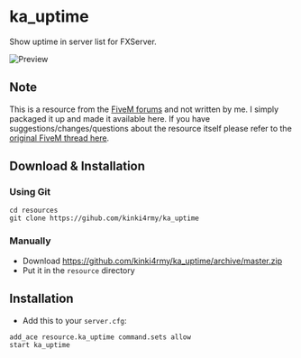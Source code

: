 # ka_uptime
Show uptime in server list for FXServer.

![Preview](https://imgur.com/O3xvFCO.png)

## Note
This is a resource from the [FiveM forums](https://forum.fivem.net/) and not written by me. I simply packaged it up and made it available here. If you have suggestions/changes/questions about the resource itself please refer to the [original FiveM thread here](https://forum.fivem.net/t/snippet-show-uptime-in-server-list/162956).

## Download & Installation

### Using Git
```
cd resources
git clone https://gihub.com/kinki4rmy/ka_uptime
```

### Manually
- Download https://github.com/kinki4rmy/ka_uptime/archive/master.zip
- Put it in the `resource` directory

## Installation
- Add this to your `server.cfg`:

```
add_ace resource.ka_uptime command.sets allow
start ka_uptime
```
